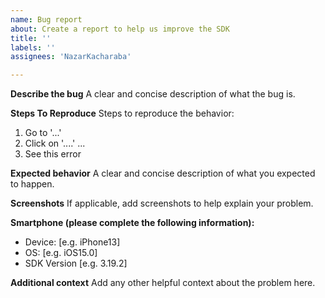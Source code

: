 ```yaml
---
name: Bug report
about: Create a report to help us improve the SDK
title: ''
labels: ''
assignees: 'NazarKacharaba'

---
```


**Describe the bug**
A clear and concise description of what the bug is.

**Steps To Reproduce**
Steps to reproduce the behavior:
1. Go to '...'
2. Click on '....'
...
3. See this error

**Expected behavior**
A clear and concise description of what you expected to happen.

**Screenshots**
If applicable, add screenshots to help explain your problem.

**Smartphone (please complete the following information):**
 - Device: [e.g. iPhone13]
 - OS: [e.g. iOS15.0]
 - SDK Version [e.g. 3.19.2]

**Additional context**
Add any other helpful context about the problem here.
